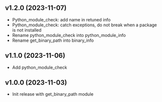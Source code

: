 ## v1.2.0 (2023-11-07)

- Python_module_check: add name in retuned info 
- Python_module_check: catch exceptions, do not break when a package is not installed
- Rename python_module_check into python_module_info
- Rename get_binary_path into binary_info

## v1.1.0 (2023-11-06)

- Add python_module_check

## v1.0.0 (2023-11-03)

- Init release with get_binary_path module